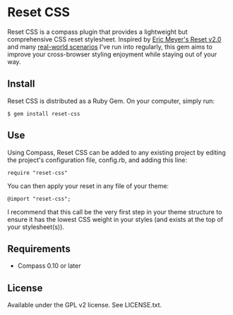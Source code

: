 Reset CSS
=========
Reset CSS is a compass plugin that provides a lightweight but comprehensive CSS
reset stylesheet. Inspired by
[Eric Meyer's Reset v2.0](http://meyerweb.com/eric/tools/css/reset/) and many
[real-world scenarios](http://awpny.com/awp-reset/) I've run into regularly,
this gem aims to improve your cross-browser styling enjoyment while staying out
of your way.


Install
-------

Reset CSS is distributed as a Ruby Gem. On your computer, simply run:

    $ gem install reset-css


Use
---

Using Compass, Reset CSS can be added to any existing project by editing the
project's configuration file, config.rb, and adding this line:

    require "reset-css"

You can then apply your reset in any file of your theme:

    @import "reset-css";

I recommend that this call be the very first step in your theme structure to
ensure it has the lowest CSS weight in your styles (and exists at the top of
your stylesheet(s)).


Requirements
------------

- Compass 0.10 or later


License
-------

Available under the GPL v2 license. See LICENSE.txt.